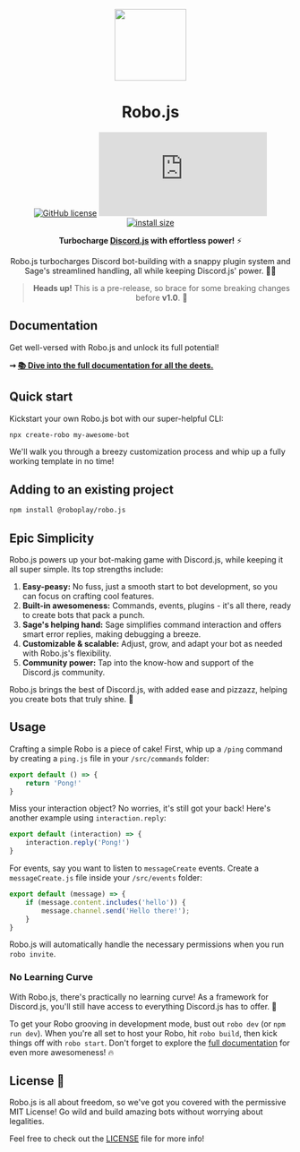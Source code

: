 <p align="center">
	<img src="https://raw.githubusercontent.com/Wave-Play/robo/main/docs/_assets/sage-avatar.png" height="128">
  <h1 align="center">Robo.js</h1>
</p>

<div align="center">

[![GitHub license](https://img.shields.io/github/license/Wave-Play/robo?style=flat)](https://github.com/Wave-Play/robo/blob/main/LICENSE) ![npm](https://img.shields.io/npm/v/@roboplay/robo.js) [![install size](https://packagephobia.com/badge?p=@roboplay/robo.js@latest)](https://packagephobia.com/result?p=@roboplay/robo.js@latest)

**Turbocharge [Discord.js](https://discord.js.org/) with effortless power!** ⚡

Robo.js turbocharges Discord bot-building with a snappy plugin system and Sage's streamlined handling, all while keeping Discord.js' power. 🚀✨

> **Heads up!** This is a pre-release, so brace for some breaking changes before **v1.0**. 🚧

</div>

## Documentation

Get well-versed with Robo.js and unlock its full potential!

**➞ [📚 Dive into the full documentation for all the deets.](/docs)**

## Quick start

Kickstart your own Robo.js bot with our super-helpful CLI:

```bash
npx create-robo my-awesome-bot
```

We'll walk you through a breezy customization process and whip up a fully working template in no time!

## Adding to an existing project

```bash
npm install @roboplay/robo.js
```

## Epic Simplicity

Robo.js powers up your bot-making game with Discord.js, while keeping it all super simple. Its top strengths include:

1. **Easy-peasy:** No fuss, just a smooth start to bot development, so you can focus on crafting cool features.
2. **Built-in awesomeness:** Commands, events, plugins - it's all there, ready to create bots that pack a punch.
3. **Sage's helping hand:** Sage simplifies command interaction and offers smart error replies, making debugging a breeze.
4. **Customizable & scalable:** Adjust, grow, and adapt your bot as needed with Robo.js's flexibility.
5. **Community power:** Tap into the know-how and support of the Discord.js community.

Robo.js brings the best of Discord.js, with added ease and pizzazz, helping you create bots that truly shine. 🌟

## Usage

Crafting a simple Robo is a piece of cake! First, whip up a `/ping` command by creating a `ping.js` file in your `/src/commands` folder:

```javascript
export default () => {
	return 'Pong!'
}
```

Miss your interaction object? No worries, it's still got your back! Here's another example using `interaction.reply`:

```javascript
export default (interaction) => {
	interaction.reply('Pong!')
}
```

For events, say you want to listen to `messageCreate` events. Create a `messageCreate.js` file inside your `/src/events` folder:

```javascript
export default (message) => {
    if (message.content.includes('hello')) {
        message.channel.send('Hello there!');
    }
}
```

Robo.js will automatically handle the necessary permissions when you run `robo invite`.

### No Learning Curve

With Robo.js, there's practically no learning curve! As a framework for Discord.js, you'll still have access to everything Discord.js has to offer. 🎉

To get your Robo grooving in development mode, bust out `robo dev` (or `npm run dev`). When you're all set to host your Robo, hit `robo build`, then kick things off with `robo start`. Don't forget to explore the [full documentation](/docs) for even more awesomeness! 🔥

## License 📜

Robo.js is all about freedom, so we've got you covered with the permissive MIT License! Go wild and build amazing bots without worrying about legalities.

Feel free to check out the [LICENSE](LICENSE) file for more info!
